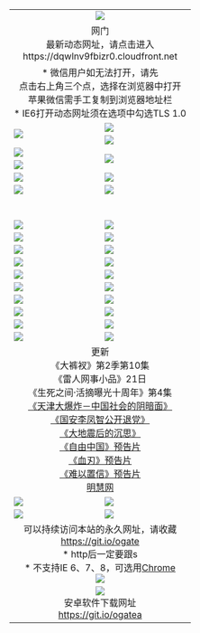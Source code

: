 ﻿<table>
  <tr></tr>
  <tr><td colspan=2 align=center><img src="https://cloud.githubusercontent.com/assets/11880933/13434984/f430fae2-e012-11e5-814f-c2df1e82b247.jpg" /></td></tr>
  <tr><td colspan=2 align=center>网门<br>最新动态网址，请点击进入
<br>https://dqwlnv9fbizr0.cloudfront.net
    </td>
  </tr>
  <tr>
    <td colspan=2 align=center>* 微信用户如无法打开，请先<br>点击右上角三个点，选择在浏览器中打开<br>苹果微信需手工复制到浏览器地址栏
    <br>* IE6打开动态网址须在选项中勾选TLS 1.0</td>
  </tr>
  <tr>
    <td rowspan=2><a href="https://dqwlnv9fbizr0.cloudfront.net/ogUP.aspx?name=11DKC.mp4&list=11DKC" target="_blank"><img src="https://dqwlnv9fbizr0.cloudfront.net/Up/11DKC1.jpg" /></a></td> 
    <td><div><a href="https://dqwlnv9fbizr0.cloudfront.net/ogUP.aspx?name=LRWS.mp4&list=LRWS" target="_blank"><img src="https://dqwlnv9fbizr0.cloudfront.net/Up/LRWS.jpg" /></a></td>
   </tr>
  <tr>
    <td><a href="https://dqwlnv9fbizr0.cloudfront.net/ogNiceVedio.aspx" target="_blank"><img src="https://dqwlnv9fbizr0.cloudfront.net/Up/11TGKDY.jpg" /></a></td>
  </tr>
  <tr>
    <td><a href="https://dqwlnv9fbizr0.cloudfront.net/ogUP.aspx?name=JQR.mp4&count=2" target="_blank"><img src="https://dqwlnv9fbizr0.cloudfront.net/Up/JQR.jpg" /></a></td>   
    <td rowspan=2><a href="https://dqwlnv9fbizr0.cloudfront.net/ogUP.aspx?name=JP.mp4&count=9" target="_blank"><img src="https://dqwlnv9fbizr0.cloudfront.net/Up/JP.jpg" /></td>
  </tr>
  <tr>
    <td><a href="https://dqwlnv9fbizr0.cloudfront.net/ogUP.aspx?name=WH.mp4" target="_blank"><img src="https://dqwlnv9fbizr0.cloudfront.net/Up/WH.jpg" /></a></td>
  </tr>
  <tr>
    <td><a href="https://dqwlnv9fbizr0.cloudfront.net/ogUP.aspx?name=SSZJ.mp4&list=SSZJ" target="_blank"><img src="https://dqwlnv9fbizr0.cloudfront.net/Up/SSZJ.jpg" /></a></td>
    <td><a href="https://dqwlnv9fbizr0.cloudfront.net/ogUP.aspx?name=1XQK.mp4&count=13" target="_blank"><img src="https://dqwlnv9fbizr0.cloudfront.net/Up/1XQK.jpg" /></a</td>
  </tr>
  <tr>
    <td><a href="https://dqwlnv9fbizr0.cloudfront.net/ogUP.aspx?name=ZY.mp4&count=2015|16" target="_blank"><img src="https://dqwlnv9fbizr0.cloudfront.net/Up/ZY.jpg" /></a</td>
    <td><a href="https://dqwlnv9fbizr0.cloudfront.net/ogUP.aspx?name=XTFY.mp4&count=B|2,A|24" target="_blank"><img src="https://dqwlnv9fbizr0.cloudfront.net/Up/XTFY.jpg" /></a></td>
  </tr>
  <tr height="40">
  </tr>
  <tr>
    <td><a href="https://dqwlnv9fbizr0.cloudfront.net/ogUP.aspx?name=4SQQ.mp4&list=4SQQ" target="_blank"><img src="https://dqwlnv9fbizr0.cloudfront.net/Up/4SQQ0.jpg"/></a></td>
    <td><a href="https://dqwlnv9fbizr0.cloudfront.net/ogUP.aspx?name=4SHQ.mp4&list=4SHQ" target="_blank"><img src="https://dqwlnv9fbizr0.cloudfront.net/Up/4SHQ0.jpg"/></a></td>
  </tr>
  <tr>
    <td><a href="https://dqwlnv9fbizr0.cloudfront.net/ogUP.aspx?name=4SZG.mp4&list=4SZG" target="_blank"><img src="https://dqwlnv9fbizr0.cloudfront.net/Up/4SZG0.jpg"/></a></td>
    <td><a href="https://dqwlnv9fbizr0.cloudfront.net/ogUP.aspx?name=4SDJ.mp4&list=4SDJ" target="_blank"><img src="https://dqwlnv9fbizr0.cloudfront.net/Up/4SDJ0.jpg"/></a></td>
  </tr>
  <tr>
    <td><a href="https://dqwlnv9fbizr0.cloudfront.net/ogUP.aspx?name=4SGX.mp4&list=4SGX" target="_blank"><img src="https://dqwlnv9fbizr0.cloudfront.net/Up/4SGX0.jpg"/></a></td>
    <td><a href="https://dqwlnv9fbizr0.cloudfront.net/ogUP.aspx?name=4SHD.mp4&list=4SHD" target="_blank"><img src="https://dqwlnv9fbizr0.cloudfront.net/Up/4SHD0.jpg"/></a></td>
  </tr>
  <tr>
    <td><a href="https://dqwlnv9fbizr0.cloudfront.net/ogUP.aspx?name=4CTX.mp4&list=4CTX" target="_blank"><img src="https://dqwlnv9fbizr0.cloudfront.net/Up/4CTX0.jpg"/></a></td>
    <td><a href="https://dqwlnv9fbizr0.cloudfront.net/ogUP.aspx?name=4CWZ.mp4&list=4CWZ" target="_blank"><img src="https://dqwlnv9fbizr0.cloudfront.net/Up/4CWZ0.jpg"/></a></td>
  </tr>
  <tr>
    <td><a href="https://dqwlnv9fbizr0.cloudfront.net/onUP.aspx?name=https://d1qhweuvr3wm0g.cloudfront.net/" target="_blank"><img src="https://dqwlnv9fbizr0.cloudfront.net/Up/0DTW.jpg"/></a></td>
    <td><a href="https://dqwlnv9fbizr0.cloudfront.net/onUP.aspx?name=https://d240ns8up8earz.cloudfront.net/acenter/" target="_blank"><img src="https://dqwlnv9fbizr0.cloudfront.net/Up/0TDW.jpg" /></a></td>
  </tr>
  <tr>
    <td><a href="https://dqwlnv9fbizr0.cloudfront.net/onUP.aspx?name=https://d4508d6vomz2p.cloudfront.net/gb/nsc413.htm" target="_blank"><img src="https://dqwlnv9fbizr0.cloudfront.net/Up/0DJY.jpg" /></a></td>
    <td><a href="https://dqwlnv9fbizr0.cloudfront.net/onUP.aspx?name=https://d3bxwq7vzudb5l.cloudfront.net/xtr/gb/prog204.html" target="_blank"><img src="https://dqwlnv9fbizr0.cloudfront.net/Up/0XTR.jpg" /></a></td>
  </tr>
  <tr>
    <td><a href="https://dqwlnv9fbizr0.cloudfront.net/onUP.aspx?name=https://d3aj00iefsmfgc.cloudfront.net/" target="_blank"><img src="https://dqwlnv9fbizr0.cloudfront.net/Up/0MHW.jpg" /></a></td>
    <td><a href="https://dqwlnv9fbizr0.cloudfront.net/onUP.aspx?name=https://d1sbg9daat0zu5.cloudfront.net/" target="_blank"><img src="https://dqwlnv9fbizr0.cloudfront.net/Up/0ZJW.jpg" /></a></td>
  </tr>
  <tr>
    <td><a href="https://dqwlnv9fbizr0.cloudfront.net/ogUP.aspx?name=0FG.zip" target="_blank"><img src="https://dqwlnv9fbizr0.cloudfront.net/Up/0FG.jpg" /></a></td>
    <td><a href="https://dqwlnv9fbizr0.cloudfront.net/ogUP.aspx?name=0FGA.apk" target="_blank"><img src="https://dqwlnv9fbizr0.cloudfront.net/Up/0FGA.jpg" /></a></td>
  </tr>
  <tr>
    <td><a href="https://dqwlnv9fbizr0.cloudfront.net/ogUP.aspx?name=0U.zip" target="_blank"><img src="https://dqwlnv9fbizr0.cloudfront.net/Up/0U.jpg" /></a></td>
    <td><a href="https://dqwlnv9fbizr0.cloudfront.net/ogUP.aspx?name=0UA.apk" target="_blank"><img src="https://dqwlnv9fbizr0.cloudfront.net/Up/0UA.jpg" /></a></td>
  </tr>
  <tr>
    <td><a href="https://dqwlnv9fbizr0.cloudfront.net/ogUP.aspx?name=0iPPOTV.zip" target="_blank"><img src="https://dqwlnv9fbizr0.cloudfront.net/Up/0iPPOTV.jpg" /></a></td>
    <td><a href="https://dqwlnv9fbizr0.cloudfront.net/ogUP.aspx?name=0iNTD.apk" target="_blank"><img src="https://dqwlnv9fbizr0.cloudfront.net/Up/0iNTD.jpg" /></a></td>
  </tr>
  <tr>
    <td colspan=2 align=center>更新<br>
      《大裤衩》第2季第10集<br>
      《雷人网事小品》21日<br>
      《生死之间·活摘曝光十周年》第4集</a><br>
      <a href="https://dqwlnv9fbizr0.cloudfront.net/ogUP.aspx?name=4TJDBZ.mp4" target="_blank">《天津大爆炸－中国社会的阴暗面》</a><br>
      <a href="https://dqwlnv9fbizr0.cloudfront.net/ogUP.aspx?name=4LFZ.mp4" target="_blank">《国安李凤智公开退党》</a><br>
      <a href="https://dqwlnv9fbizr0.cloudfront.net/ogUP.aspx?name=4DDZHDCS.mp4" target="_blank">《大地震后的沉思》</a><br>
      <a href="https://dqwlnv9fbizr0.cloudfront.net/ogUP.aspx?name=11ZYZG0.mp4" target="_blank">《自由中国》预告片</a><br>
      <a href="https://dqwlnv9fbizr0.cloudfront.net/ogUP.aspx?name=11XR.mp4" target="_blank">《血刃》预告片</a><br>
      <a href="https://dqwlnv9fbizr0.cloudfront.net/ogUP.aspx?name=11NYZX.mp4&count=2" target="_blank">《难以置信》预告片</a><br>
      <a href="https://dqwlnv9fbizr0.cloudfront.net/onUP.aspx?name=https://www.minghui.org/" target="_blank">明慧网</a></td>
    </td>
  </tr>
  <tr>
    <td><a href="https://dqwlnv9fbizr0.cloudfront.net/ogNice.aspx" target="_blank"><img src="https://cloud.githubusercontent.com/assets/11880933/13720378/f84bb392-e841-11e5-8739-815049dd6ff8.jpg" /></a></td>
    <td><a href="https://dqwlnv9fbizr0.cloudfront.net/onCO.aspx?ob=600事物&op=增删改&args=WH1~%23类型6新闻%7c%23类型6评论&mode=" target="_blank"><img src="https://cloud.githubusercontent.com/assets/11880933/13720380/04d76a16-e842-11e5-8833-e627daa88802.jpg" /></a></td> 
  </tr>
  <tr>
    <td><a href="https://dqwlnv9fbizr0.cloudfront.net/ogDY.aspx" target="_blank"><img src="https://cloud.githubusercontent.com/assets/11880933/13720384/11817090-e842-11e5-9571-7dc2f1af9f42.jpg" /></a></td>
    <td><a href="https://dqwlnv9fbizr0.cloudfront.net/ogST.aspx" target="_blank"><img src="https://cloud.githubusercontent.com/assets/11880933/13720385/1467ea3c-e842-11e5-86df-c96c9a556aaf.jpg" /></a></td> 
  </tr>
  <!--tr>
    <td colspan=2 align=center>
      <微信可扫描以下临时二维码<br/>https://bit.ly/1mBQHW8<br/><a href="https://dqwlnv9fbizr0.cloudfront.net/Up/0WMGDL3.png" target="_blank"><img src="https://dqwlnv9fbizr0.cloudfront.net/Up/0WMGD3.png"/></a>
  </tr-->
  <tr>
    <td colspan=2 align=center>可以持续访问本站的永久网址，请收藏<br/><a href="https://git.io/ogate" target="_blank">https://git.io/ogate</a><br/>* http后一定要跟s<br/>* 不支持IE 6、7、8，可选用<a href="http://www.odisk.org/Upload/0ChromePortable.zip">Chrome</a><br/><a href="https://dqwlnv9fbizr0.cloudfront.net/Up/0WMGDL2.png" target="_blank"><img src="https://dqwlnv9fbizr0.cloudfront.net/Up/0WMGD2.png"/></a></td>
  </tr>
  <tr>
    <td colspan=2 align=center><a href="https://dqwlnv9fbizr0.cloudfront.net/ogUP.aspx?name=0oGate.apk" target="_blank"><img src="https://cloud.githubusercontent.com/assets/11880933/13720399/75e143ee-e842-11e5-9f0a-1421f423c80f.jpg" /></a><br>安卓软件下载网址<br><a href="https://git.io/ogatea">https://git.io/ogatea</a></td>
  </tr>
  <!--tr>
    <td colspan=2 align=center>可能失效的动态网址
    </td>
  </tr-->
</table>
